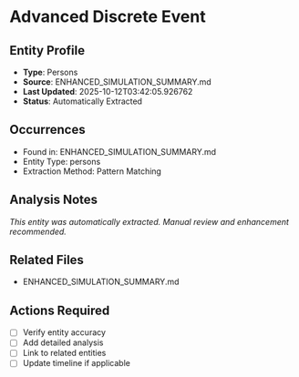 # Advanced Discrete Event

## Entity Profile
- **Type**: Persons
- **Source**: ENHANCED_SIMULATION_SUMMARY.md
- **Last Updated**: 2025-10-12T03:42:05.926762
- **Status**: Automatically Extracted

## Occurrences
- Found in: ENHANCED_SIMULATION_SUMMARY.md
- Entity Type: persons
- Extraction Method: Pattern Matching

## Analysis Notes
*This entity was automatically extracted. Manual review and enhancement recommended.*

## Related Files
- ENHANCED_SIMULATION_SUMMARY.md

## Actions Required
- [ ] Verify entity accuracy
- [ ] Add detailed analysis
- [ ] Link to related entities
- [ ] Update timeline if applicable
